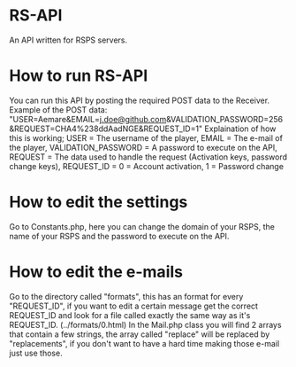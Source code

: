 # RS-API
An API written for RSPS servers.

# How to run RS-API
You can run this API by posting the required POST data to the Receiver.
Example of the POST data: "USER=Aemare&EMAIL=j.doe@github.com&VALIDATION_PASSWORD=256&REQUEST=CHA4%238ddAadNGE&REQUEST_ID=1"
Explaination of how this is working;
USER = The username of the player,
EMAIL = The e-mail of the player,
VALIDATION_PASSWORD = A password to execute on the API,
REQUEST = The data used to handle the request (Activation keys, password change keys),
REQUEST_ID = 0 = Account activation, 1 = Password change

# How to edit the settings
Go to Constants.php, here you can change the domain of your RSPS, the name of your RSPS and the password to execute on the API.

# How to edit the e-mails
Go to the directory called "formats", this has an format for every "REQUEST_ID", if you want to edit a certain message get the correct REQUEST_ID and look for a file called exactly the same way as it's REQUEST_ID. (../formats/0.html)
In the Mail.php class you will find 2 arrays that contain a few strings, the array called "replace" will be replaced by "replacements", if you don't want to have a hard time making those e-mail just use those.
